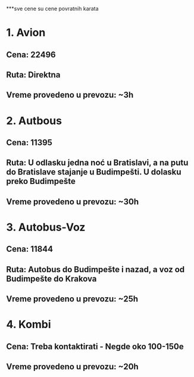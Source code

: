 ***sve cene su cene povratnih karata

# 1. Avion
## Cena: 22496
## Ruta: Direktna
## Vreme provedeno u prevozu: ~3h
# 2. Autbous
## Cena: 11395
## Ruta: U odlasku jedna noć u Bratislavi, a na putu do Bratislave stajanje u Budimpešti. U dolasku preko Budimpešte
## Vreme provedeno u prevozu: ~30h
# 3. Autobus-Voz
## Cena: 11844
## Ruta: Autobus do Budimpešte i nazad, a voz od Budimpešte do Krakova
## Vreme provedeno u prevozu: ~25h
# 4. Kombi
## Cena: Treba kontaktirati - Negde oko 100-150e
## Vreme provedeno u prevozu: ~20h
